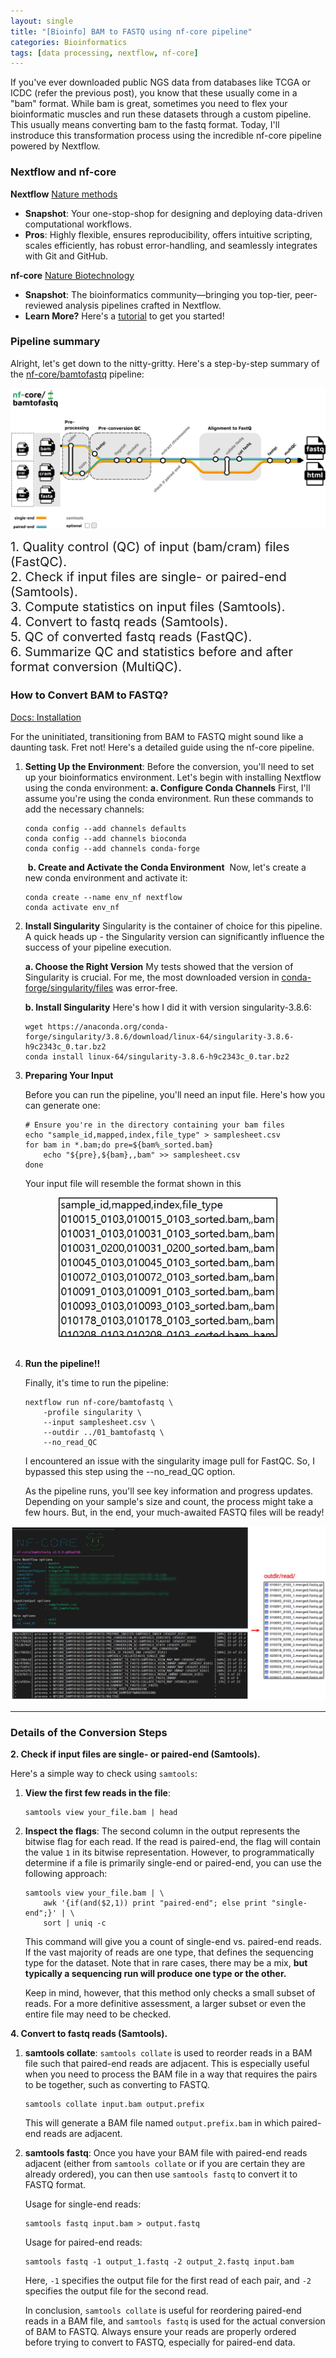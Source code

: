 ```yaml
---
layout: single
title: "[Bioinfo] BAM to FASTQ using nf-core pipeline"
categories: Bioinformatics
tags: [data processing, nextflow, nf-core]
---
```


If you've ever downloaded public NGS data from databases like TCGA or ICDC (refer the previous post), you know that these usually come in a "bam" format. While bam is great, sometimes you need to flex your bioinformatic muscles and run these datasets through a custom pipeline. This usually means converting bam to the fastq format. Today, I'll instroduce this transformation process using the incredible nf-core pipeline powered by Nextflow.

### Nextflow and nf-core

**Nextflow** [Nature methods](https://www.nature.com/articles/s41592-021-01254-9)

- **Snapshot**: Your one-stop-shop for designing and deploying data-driven computational workflows.
- **Pros**: Highly flexible, ensures reproducibility, offers intuitive scripting, scales efficiently, has robust error-handling, and seamlessly integrates with Git and GitHub.

**nf-core** [Nature Biotechnology](https://www.nature.com/articles/s41587-020-0439-x)

- **Snapshot**: The bioinformatics community—bringing you top-tier, peer-reviewed analysis pipelines crafted in Nextflow.
- **Learn More?** Here's a [tutorial](https://carpentries-incubator.github.io/workflows-nextflow/#:~:text=Nextflow%20is%20workflow%20management%20software,Docker%2C%20Singularity%2C%20and%20Conda) to get you started!



### Pipeline summary

Alright, let's get down to the nitty-gritty. Here's a step-by-step summary of the [nf-core/bamtofastq](https://nf-co.re/bamtofastq) pipeline:

![01.jpg](../../images/2023-09-19-bamtofq-nf-core/945a0b585409b665b8dd6d7b5f1175f74e11d479.jpg)

<div style="font-size: 20px;">
1. Quality control (QC) of input (bam/cram) files (FastQC).<br>
2. Check if input files are single- or paired-end (Samtools).<br>
3. Compute statistics on input files (Samtools).<br>
4. Convert to fastq reads (Samtools).<br>
5. QC of converted fastq reads (FastQC).<br>
6. Summarize QC and statistics before and after format conversion (MultiQC).
</div>

### How to Convert BAM to FASTQ?

[Docs: Installation](https://nf-co.re/docs/usage/installation)

For the uninitiated, transitioning from BAM to FASTQ might sound like a daunting task. Fret not! Here's a detailed guide using the nf-core pipeline.

1. **Setting Up the Environment**:
   Before the conversion, you'll need to set up your bioinformatics environment. Let's begin with installing Nextflow using the conda environment:
   **a. Configure Conda Channels**
   First, I'll assume you're using the conda environment.
   Run these commands to add the necessary channels:
   
   ```shell
   conda config --add channels defaults
   conda config --add channels bioconda
   conda config --add channels conda-forge
   ```
   
    **b. Create and Activate the Conda Environment**
    Now, let's create a new conda environment and activate it:
   
   ```shell
   conda create --name env_nf nextflow
   conda activate env_nf
   ```

2. **Install Singularity**
   Singularity is the container of choice for this pipeline. A quick heads up - the Singularity version can significantly influence the success of your pipeline execution.
   
   **a. Choose the Right Version**
   My tests showed that the version of Singularity is crucial. For me, the most downloaded version in [conda-forge/singularity/files](https://anaconda.org/conda-forge/singularity/files) was error-free.
   
   **b. Install Singularity**
   Here's how I did it with version singularity-3.8.6:
   
   ```shell
   wget https://anaconda.org/conda-forge/singularity/3.8.6/download/linux-64/singularity-3.8.6-h9c2343c_0.tar.bz2
   conda install linux-64/singularity-3.8.6-h9c2343c_0.tar.bz2
   ```

3. **Preparing Your Input**
   
   Before you can run the pipeline, you'll need an input file. Here's how you can generate one:
   
   ```shell
   # Ensure you're in the directory containing your bam files
   echo "sample_id,mapped,index,file_type" > samplesheet.csv
   for bam in *.bam;do pre=${bam%_sorted.bam}
       echo "${pre},${bam},,bam" >> samplesheet.csv
   done
   ```
   
   Your input file will resemble the format shown in this

<center>
    <img src="../../images/2023-09-19-bamtofq-nf-core/549ad552fe4654037effcfe66669ee0c6113ff4d.jpg" alt="image" width="350">
    <br>
</center>
<br>

4. **Run the pipeline!!**
   
   Finally, it's time to run the pipeline:
   
   ```shell
   nextflow run nf-core/bamtofastq \
       -profile singularity \
       --input samplesheet.csv \
       --outdir ../01_bamtofastq \
       --no_read_QC
   ```
   
   I encountered an issue with the singularity image pull for FastQC. So, I bypassed this step using the --no_read_QC option.
   
   As the pipeline runs, you'll see key information and progress updates. Depending on your sample's size and count, the process might take a few hours. But, in the end, your much-awaited FASTQ files will be ready!

![02.jpg](../../images/2023-09-19-bamtofq-nf-core/f96af1acab2b8525238b86b708c917f0b8539daa.jpg)

---

### Details of the Conversion Steps

**2. Check if input files are single- or paired-end (Samtools).**

Here's a simple way to check using `samtools`:

1. **View the first few reads in the file**:
   
   ```shell
   samtools view your_file.bam | head
   ```

2. **Inspect the flags**: The second column in the output represents the bitwise flag for each read. If the read is paired-end, the flag will contain the value `1` in its bitwise representation.
   However, to programmatically determine if a file is primarily single-end or paired-end, you can use the following approach:
   
   ```shell
   samtools view your_file.bam | \
       awk '{if(and($2,1)) print "paired-end"; else print "single-end";}' | \
       sort | uniq -c
   ```
   
   This command will give you a count of single-end vs. paired-end reads. If the vast majority of reads are one type, that defines the sequencing type for the dataset. Note that in rare cases, there may be a mix, **but typically a sequencing run will produce one type or the other.**
   
   Keep in mind, however, that this method only checks a small subset of reads. For a more definitive assessment, a larger subset or even the entire file may need to be checked.

**4. Convert to fastq reads (Samtools).**

1. **samtools collate**: `samtools collate` is used to reorder reads in a BAM file such that paired-end reads are adjacent. This is especially useful when you need to process the BAM file in a way that requires the pairs to be together, such as converting to FASTQ.
   
   ```shell
   samtools collate input.bam output.prefix
   ```
   
   This will generate a BAM file named `output.prefix.bam` in which paired-end reads are adjacent.

2. **samtools fastq**:
   Once you have your BAM file with paired-end reads adjacent (either from `samtools collate` or if you are certain they are already ordered), you can then use `samtools fastq` to convert it to FASTQ format.
   
   Usage for single-end reads:
   
   ```sheel
   samtools fastq input.bam > output.fastq
   ```
   
   Usage for paired-end reads:
   
   ```shell
   samtools fastq -1 output_1.fastq -2 output_2.fastq input.bam
   ```
   
   Here, `-1` specifies the output file for the first read of each pair, and `-2` specifies the output file for the second read.
   
   In conclusion, `samtools collate` is useful for reordering paired-end reads in a BAM file, and `samtools fastq` is used for the actual conversion of BAM to FASTQ. Always ensure your reads are properly ordered before trying to convert to FASTQ, especially for paired-end data.
